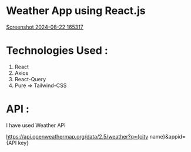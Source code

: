# Weather App using React.js

[Screenshot 2024-08-22 165317](https://github.com/user-attachments/assets/080b6629-3d39-4693-900d-faa899e70d5e)

# Technologies Used : 

1. React
2. Axios
3. React-Query
4. Pure => Tailwind-CSS

# API : 

I have used Weather API 

https://api.openweathermap.org/data/2.5/weather?q={city name}&appid={API key}

